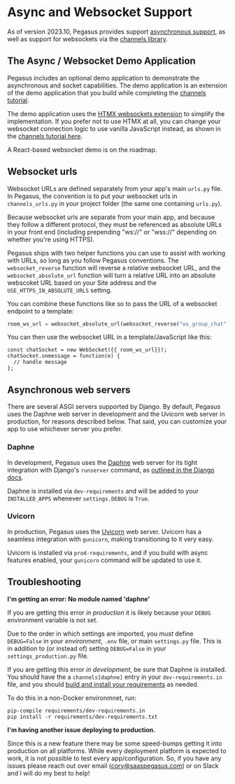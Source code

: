Async and Websocket Support
===========================

As of version 2023.10, Pegasus provides support [asynchronous support](https://docs.djangoproject.com/en/4.2/topics/async/),
as well as support for websockets via the [channels library](https://channels.readthedocs.io/).

## The Async / Websocket Demo Application

Pegasus includes an optional demo application to demonstrate the asynchronous and socket capabilities.
The demo application is an extension of the demo application that you build while completing the
[channels tutorial](https://channels.readthedocs.io/en/latest/tutorial/index.html).

The demo application uses the [HTMX websockets extension](https://htmx.org/extensions/web-sockets/) to simplify
the implementation. If you prefer not to use HTMX at all, you can change your websocket connection logic
to use vanilla JavaScript instead, as shown in the [channels tutorial here](https://channels.readthedocs.io/en/latest/tutorial/part_2.html#add-the-room-view).

A React-based websocket demo is on the roadmap.

## Websocket urls

Websocket URLs are defined separately from your app's main `urls.py` file.
In Pegasus, the convention is to put your websocket urls in `channels_urls.py`
in your project folder (the same one containing `urls.py`).

Because websocket urls are separate from your main app, and because they follow a different protocol,
they must be referenced as absolute URLs in your front end (including prepending "ws://" or "wss://" depending on whether 
you're using HTTPS).

Pegasus ships with two helper functions you can use to assist with working with URLs, so long as you follow Pegasus conventions.
The `websocket_reverse` function will reverse a relative websocket URL, and the `websocket_absolute_url` function
will turn a relative URL into an absolute webscoket URL based on your Site address and the `USE_HTTPS_IN_ABSOLUTE_URLS` setting.

You can combine these functions like so to pass the URL of a websocket endpoint to a template:

```python
room_ws_url = websocket_absolute_url(websocket_reverse("ws_group_chat", args=[room_id]))
```

You can then use the websocket URL in a template/JavaScript like this:

```
const chatSocket = new WebSocket({{ room_ws_url}});
chatSocket.onmessage = function(e) {
  // handle message 
};
```


## Asynchronous web servers

There are several ASGI servers supported by Django.
By default, Pegasus uses the Daphne web server in development and the Uvicorn web server in production,
for reasons described below.
That said, you can customize your app to use whichever server you prefer.

### Daphne

In development, Pegasus uses the [Daphne](https://pypi.org/project/daphne/) web server for its tight integration with Django's `runserver` command,
as [outlined in the Django docs](https://docs.djangoproject.com/en/4.2/howto/deployment/asgi/daphne/).

Daphne is installed via `dev-requirements` and will be added to your `INSTALLED_APPS` whenever `settings.DEBUG` is `True`.

### Uvicorn

In production, Pegasus uses the [Uvicorn](https://www.uvicorn.org/) web server.
Uvicorn has a seamless integration with `gunicorn`, making transitioning to it very easy.

Uvicorn is installed via `prod-requirements`, and if you build with async features enabled, your `gunicorn` command
will be updated to use it.

## Troubleshooting

**I'm getting an error: No module named 'daphne'**

If you are getting this error *in production* it is likely because your `DEBUG` environment variable is not set.

Due to the order in which settings are imported, you *must* define `DEBUG=False` in your *environment*,
`.env` file, or main `settings.py` file.
This is in addition to (or instead of) setting `DEBUG=False` in your `settings_production.py` file.

If you are getting this error *in development*, be sure that Daphne is installed.
You should have the a `channels[daphne]` entry in your `dev-requirements.in` file, and you should
[build and install your requirements](https://docs.saaspegasus.com/customizations/#python-packages) as needed.

To do this in a non-Docker environmnet, run:

```
pip-compile requirements/dev-requirements.in
pip install -r requirements/dev-requirements.txt
```

**I'm having another issue deploying to production.**

Since this is a new feature there may be some speed-bumps getting it into production on all platforms.
While every deployment platform is expected to work, it is not possible to test every app/configuration.
So, if you have any issues please reach out over email (cory@saaspegasus.com) or on Slack and I will do my best to help! 
